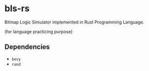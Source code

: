 # bls-rs

Bitmap Logic Simulator implemented in Rust Programming Language.

(for language practicing purpose)

## Dependencies

- `bevy`
- `rand`
